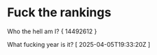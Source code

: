 # Fuck the rankings

Who the hell am I?
{ 14492612 }

What fucking year is it?
[ 2025-04-05T19:33:20Z ]
